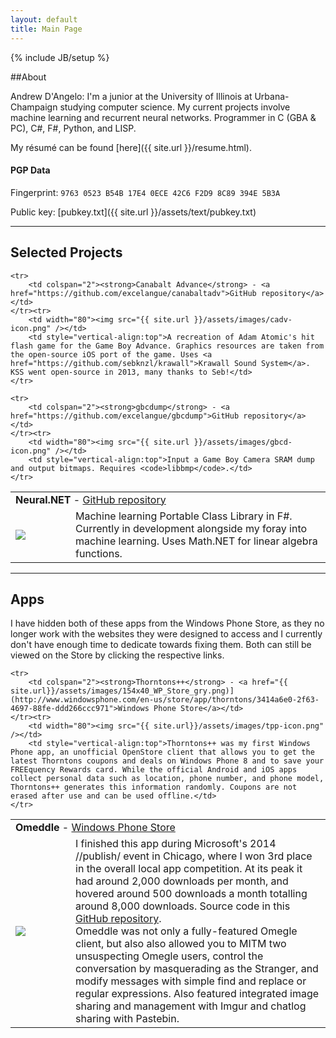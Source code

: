 ```yaml
---
layout: default
title: Main Page
---
```

{% include JB/setup %}

##About

Andrew D'Angelo: I'm a junior at the University of Illinois at Urbana-Champaign studying computer science. My current projects involve machine learning and recurrent neural networks. Programmer in C (GBA & PC), C#, F#, Python, and LISP.

My r&eacute;sum&eacute; can be found [here]({{ site.url }}/resume.html).

#### PGP Data

Fingerprint: `9763 0523 B54B 17E4 0ECE 42C6 F2D9 8C89 394E 5B3A`

Public key: [pubkey.txt]({{ site.url }}/assets/text/pubkey.txt)

---

## Selected Projects

<table cellpadding="5">
	<tr>
		<td colspan="2"><strong>Neural.NET</strong> - <a href="https://github.com/excelangue/Neural.NET">GitHub repository</a></td>
	</tr><tr>
		<td width="80"><img src="{{ site.url }}/assets/images/neuralnet-icon.png" /></td>
		<td style="vertical-align:top">Machine learning Portable Class Library in F#. Currently in development alongside my foray into machine learning. Uses Math.NET for linear algebra functions.</td>
	</tr>

	<tr>
		<td colspan="2"><strong>Canabalt Advance</strong> - <a href="https://github.com/excelangue/canabaltadv">GitHub repository</a></td>
	</tr><tr>
		<td width="80"><img src="{{ site.url }}/assets/images/cadv-icon.png" /></td>
		<td style="vertical-align:top">A recreation of Adam Atomic's hit flash game for the Game Boy Advance. Graphics resources are taken from the open-source iOS port of the game. Uses <a href="https://github.com/sebknzl/krawall">Krawall Sound System</a>. KSS went open-source in 2013, many thanks to Seb!</td>
	</tr>

	<tr>
		<td colspan="2"><strong>gbcdump</strong> - <a href="https://github.com/excelangue/gbcdump">GitHub repository</a></td>
	</tr><tr>
		<td width="80"><img src="{{ site.url }}/assets/images/gbcd-icon.png" /></td>
		<td style="vertical-align:top">Input a Game Boy Camera SRAM dump and output bitmaps. Requires <code>libbmp</code>.</td>
	</tr>
</table>

---

## Apps

I have hidden both of these apps from the Windows Phone Store, as they no longer work with the websites they were designed to access and I currently don't have enough time to dedicate towards fixing them. Both can still be viewed on the Store by clicking the respective links.

<table cellpadding="5">
	<tr>
		<td colspan="2"><strong>Omeddle</strong> - <a href="{{ site.url}}/assets/images/154x40_WP_Store_gry.png)](http://www.windowsphone.com/en-us/store/app/omeddle/e99fbcac-c908-43e0-87c0-2c69e394a466">Windows Phone Store</a></td>
	</tr><tr>
		<td width="80"><img src="{{ site.url}}/assets/images/om-icon.png" /></td>
		<td style="vertical-align:top">I finished this app during Microsoft's 2014 //publish/ event in Chicago, where I won 3rd place in the overall local app competition. At its peak it had around 2,000 downloads per month, and hovered around 500 downloads a month totalling around 8,000 downloads. Source code in this <a href="https://github.com/excelangue/omeddle">GitHub repository</a>.<br />
		Omeddle was not only a fully-featured Omegle client, but also also allowed you to MITM two unsuspecting Omegle users, control the conversation by masquerading as the Stranger, and modify messages with simple find and replace or regular expressions. Also featured integrated image sharing and management with Imgur and chatlog sharing with Pastebin.</td>
	</tr>

	<tr>
		<td colspan="2"><strong>Thorntons++</strong> - <a href="{{ site.url}}/assets/images/154x40_WP_Store_gry.png)](http://www.windowsphone.com/en-us/store/app/thorntons/3414a6e0-2f63-4697-88fe-ddd266ccc971">Windows Phone Store</a></td>
	</tr><tr>
		<td width="80"><img src="{{ site.url}}/assets/images/tpp-icon.png" /></td>
		<td style="vertical-align:top">Thorntons++ was my first Windows Phone app, an unofficial OpenStore client that allows you to get the latest Thorntons coupons and deals on Windows Phone 8 and to save your FREEquency Rewards card. While the official Android and iOS apps collect personal data such as location, phone number, and phone model, Thorntons++ generates this information randomly. Coupons are not erased after use and can be used offline.</td>
	</tr>
</table>
